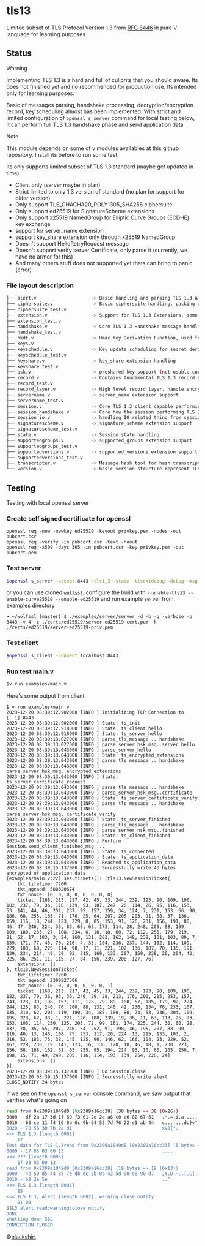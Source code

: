 # tls13
Limited subset of TLS Protocol Version 1.3 from [RFC 8446](https://datatracker.ietf.org/doc/html/rfc8446) in pure V language for learning purposes.

## Status
> [!Warning]
>
> Implementing TLS 1.3 is a hard and full of cullprits that you should aware.
> Its does not finished yet and no recommended for production use,
> Its intended only for learning purposes.
> 
> Basic of messages parsing, handshake processing, decryption/encryption record, key scheduling almost has been implemented.
> With strict and limited configuration of `openssl s_server` command for local testing below,
> It can perform full TLS 1.3 handshake phase and send application data

> [!Note]
> This module depends on some of v modules availables at this github repository.
> Install its before to run some test.

Its only supports limited subset of TLS 1.3 standard (maybe get updated in time)
- Client only (server maybe in plan)
- Strict limited to only 1.3 version of standard (no plan for support for older version)
- Only support TLS_CHACHA20_POLY1305_SHA256 ciphersuite 
- Only support ed25519 for SignatureScheme extensions
- Only support x25519 NamedGroup for Elliptic Curve Groups (ECDHE) key exchange
- support for server_name extension
- support key_share extension only through x25519 NamedGroup
- Doesn't support HelloRetryRequest message
- Doesn't support verify server Certificate, only parse it (currently, we have no armor for this)
- And many others stuff does not supported yet thats can bring to panic (error)

### File layout description
```bash
├── alert.v                    -> Basic handling and parsing TLS 1.3 Alert message
├── ciphersuite.v              -> Basic ciphersuite handling, packing and unpacking
├── ciphersuite_test.v
├── extension.v                -> Support for TLS 1.3 Extensions, some of them lives in separates files
├── extension_test.v
├── handshake.v                -> Core TLS 1.3 Handshake message handling, from packing and unpacking, validation, and general use cases
├── handshake_test.v
├── hkdf.v                     -> Hmac Key Derivation Function, used for key derivation and traffic calculation
├── keys.v                      
├── keyschedule.v              -> Key update scheduling for secret derivation and traffic keys calculation
├── keyschedule_test.v
├── keyshare.v                 -> key_share extension handling
├── keyshare_test.v
├── psk.v                      -> preshared key support (not usable currently)
├── record.v                   -> Contains fundamental TLS 1.3 record structure, basic parsing and unpacking, small utility to help serialization
├── record_test.v
├── record_layer.v             -> High level record layer, handle encryption decryption, fragmentation (not yet ready)
├── servername.v               -> server_name extension support
├── servername_test.v
├── session.v                  -> Core TLS 1.3 client capable performing handshake and related task, write record to the wire, read record from wire.
├── session_handshake.v        -> Core how the session performing TLS 1.3 handshake process
├── session_io.v               -> handling IO related thing from session context
├── signaturescheme.v          -> signature_scheme extension support
├── signaturescheme_test.v
├── state.v                    -> Session state handling
├── supportedgroups.v          -> supported_groups extension support
├── supportedgroups_test.v
├── supportedversions.v        -> supported_versions extension support
├── supportedversions_test.v
├── transcripter.v             -> Message hash tool for hash transcripting of the handshake messages
└── version.v                  -> basic version structure represent TLS 1.3 version
```

## Testing
Testing with local openssl server 

### Create self signed certificate for openssl 
```
openssl req -new -newkey ed25519 -keyout privkey.pem -nodes -out pubcert.csr
openssl req -verify -in pubcert.csr -text -noout
openssl req -x509 -days 365 -in pubcert.csr -key privkey.pem -out pubcert.pem
```

### Test server
```bash
$openssl s_server -accept 8443 -tls1_3 -state -tlsextdebug -debug -msg -cert key/pubcert.pem -key key/privkey.pem
```
or you can use cloned [`wolfssl`](https://github.com/wolfssl/wolfssl), configure the build with `--enable-tls13 --enable-curve25519 --enable-ed25519` and run example server from examples directory
```
➜ ~/wolfssl (master) $ ./examples/server/server -d -b -g -verbose -p 8443 -v 4 -c ./certs/ed25519/server-ed25519-cert.pem -k ./certs/ed25519/server-ed25519-priv.pem
```

### Test client 
```bash
$openssl s_client -connect localhost:8443
```

### Run test main.v
```bash
$v run examples/main.v 
```

Here's some output from client 
```
$ v run examples/main.v
2023-12-20 08:39:12.902000 [INFO ] Initializing TCP Connection to [::1]:8443
2023-12-20 08:39:12.902000 [INFO ] State: ts_init
2023-12-20 08:39:12.918000 [INFO ] State: ts_client_hello
2023-12-20 08:39:12.918000 [INFO ] State: ts_server_hello
2023-12-20 08:39:13.027000 [INFO ] parse_tls_message .. handshake
2023-12-20 08:39:13.027000 [INFO ] parse_server_hsk_msg..server_hello
2023-12-20 08:39:13.043000 [INFO ] parse_server_hello
2023-12-20 08:39:13.043000 [INFO ] State: ts_encrypted_extensions
2023-12-20 08:39:13.043000 [INFO ] parse_tls_message .. handshake
2023-12-20 08:39:13.043000 [INFO ] parse_server_hsk_msg..encrypted_extensions
2023-12-20 08:39:13.043000 [INFO ] State: ts_server_certificate_request
2023-12-20 08:39:13.043000 [INFO ] parse_tls_message .. handshake
2023-12-20 08:39:13.043000 [INFO ] parse_server_hsk_msg..certificate
2023-12-20 08:39:13.043000 [INFO ] State: ts_server_certificate_verify
2023-12-20 08:39:13.043000 [INFO ] parse_tls_message .. handshake
2023-12-20 08:39:13.043000 [INFO ] parse_server_hsk_msg..certificate_verify
2023-12-20 08:39:13.043000 [INFO ] State: ts_server_finished
2023-12-20 08:39:13.043000 [INFO ] parse_tls_message .. handshake
2023-12-20 08:39:13.043000 [INFO ] parse_server_hsk_msg..finished
2023-12-20 08:39:13.043000 [INFO ] State: ts_client_finished
2023-12-20 08:39:13.043000 [INFO ] Perform Session.send_client_finished_msg ...
2023-12-20 08:39:13.043000 [INFO ] State: ts_connected
2023-12-20 08:39:13.043000 [INFO ] State: ts_application_data
2023-12-20 08:39:13.043000 [INFO ] Reached ts_application_data
2023-12-20 08:39:15.137000 [INFO ] Successfully write 43 bytes encrypted of application data
[examples/main.v:22] ses.tickets(): [tls13.NewSessionTicket{
    tkt_lifetime: 7200
    tkt_ageadd: 588320674
    tkt_nonce: [0, 0, 0, 0, 0, 0, 0, 0]
    ticket: [168, 213, 217, 42, 45, 33, 244, 239, 193, 90, 109, 190, 182, 237, 79, 36, 118, 139, 93, 187, 247, 26, 114, 26, 95, 116, 153, 53, 141, 44, 46, 251, 237, 95, 157, 159, 34, 124, 7, 231, 153, 66, 90, 186, 68, 255, 183, 71, 176, 25, 64, 207, 205, 203, 91, 68, 37, 136, 159, 116, 18, 244, 123, 229, 8, 85, 153, 91, 126, 231, 156, 191, 80, 46, 47, 246, 224, 35, 83, 66, 63, 173, 114, 28, 248, 205, 88, 159, 109, 180, 233, 27, 108, 234, 6, 10, 18, 60, 72, 112, 255, 179, 219, 81, 52, 17, 183, 3, 24, 160, 131, 202, 162, 148, 238, 101, 103, 89, 7, 159, 171, 77, 45, 70, 216, 4, 35, 104, 236, 237, 144, 102, 114, 109, 229, 188, 68, 225, 114, 90, 17, 11, 221, 102, 136, 187, 70, 135, 191, 139, 234, 214, 40, 30, 93, 215, 169, 133, 207, 150, 238, 26, 204, 43, 225, 86, 251, 11, 115, 27, 84, 156, 239, 208, 127, 76]
    extensions: []
}, tls13.NewSessionTicket{
    tkt_lifetime: 7200
    tkt_ageadd: 2309927506
    tkt_nonce: [0, 0, 0, 0, 0, 0, 0, 1]
    ticket: [168, 213, 217, 42, 45, 33, 244, 239, 193, 90, 109, 190, 182, 237, 79, 36, 93, 36, 246, 29, 28, 213, 176, 200, 215, 253, 157, 243, 123, 39, 198, 157, 111, 178, 79, 89, 100, 57, 185, 179, 92, 224, 244, 126, 83, 240, 76, 200, 88, 131, 140, 42, 236, 134, 76, 233, 107, 135, 210, 62, 204, 119, 180, 34, 185, 180, 80, 74, 53, 236, 204, 109, 195, 228, 62, 38, 1, 221, 126, 108, 239, 19, 36, 11, 63, 113, 25, 73, 153, 106, 114, 250, 125, 203, 72, 99, 161, 174, 225, 244, 30, 60, 28, 137, 78, 35, 55, 207, 246, 54, 252, 91, 198, 46, 195, 207, 88, 90, 110, 40, 13, 146, 108, 75, 253, 117, 20, 224, 13, 215, 133, 103, 2, 216, 52, 183, 75, 38, 145, 125, 90, 146, 62, 166, 104, 23, 229, 52, 167, 228, 230, 19, 141, 173, 16, 136, 120, 10, 46, 18, 1, 230, 223, 156, 58, 168, 152, 31, 63, 255, 95, 194, 214, 93, 10, 60, 205, 250, 7, 198, 15, 71, 49, 249, 205, 116, 114, 193, 139, 254, 228, 24]
    extensions: []
}]
2023-12-20 08:39:15.137000 [INFO ] Do Session.close
2023-12-20 08:39:15.137000 [INFO ] Successfully write alert CLOSE_NOTIFY 24 bytes
```

If we see on the `openssl s_server` console command, we saw output that verifies what's going on 
```bash
read from 0x2309a1049d0 [0x2309a16cc38] (38 bytes => 38 (0x26))
0000 - df 2a 17 3d 1f 69 f3 61-2e 2e a6 c0 c6 82 67 61   .*.=.i.a......ga
0010 - 63 ce 11 f4 16 0b 0c 9b-64 55 7d 76 22 e1 ab 44   c.......dU}v"..D
0020 - 78 56 30 7b 2a d1                                 xV0{*.
<<< TLS 1.3 [length 0001]
    17
Test data for TLS 1.3read from 0x2309a1049d0 [0x2309a16cc33] (5 bytes => 5 (0x5))
0000 - 17 03 03 00 13                                    .....
<<< ??? [length 0005]
    17 03 03 00 13
read from 0x2309a1049d0 [0x2309a16cc38] (19 bytes => 19 (0x13))
0000 - 4a 59 d5 44 85 7e db dc-5b 0c 43 5d 00 c8 90 d7   JY.D.~..[.C]....
0010 - b9 2e 5e                                          ..^
<<< TLS 1.3 [length 0001]
    15
<<< TLS 1.3, Alert [length 0002], warning close_notify
    01 00
SSL3 alert read:warning:close notify
DONE
shutting down SSL
CONNECTION CLOSED
```

&copy;[blackshirt](https://github.com/blackshirt/tls13)
